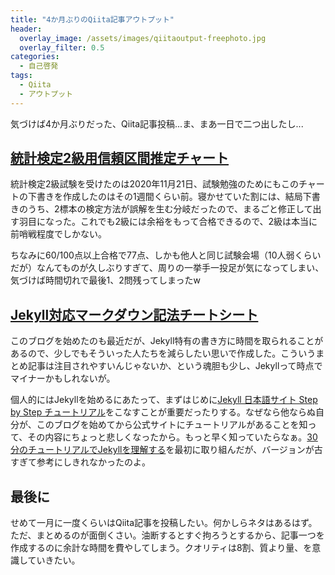 ```yaml
---
title: "4か月ぶりのQiita記事アウトプット"
header:
  overlay_image: /assets/images/qiitaoutput-freephoto.jpg
  overlay_filter: 0.5
categories:
  - 自己啓発
tags:
  - Qiita
  - アウトプット
---
```


気づけば4か月ぶりだった、Qiita記事投稿...ま、まあ一日で二つ出したし...

## [統計検定2級用信頼区間推定チャート](https://qiita.com/mt_west/items/177aeed28ed4f3f9e8eb)

統計検定2級試験を受けたのは2020年11月21日、試験勉強のためにもこのチャートの下書きを作成したのはその1週間くらい前。寝かせていた割には、結局下書きのうち、2標本の検定方法が誤解を生む分岐だったので、まるごと修正して出す羽目になった。これでも2級には余裕をもって合格できるので、2級は本当に前哨戦程度でしかない。

ちなみに60/100点以上合格で77点、しかも他人と同じ試験会場（10人弱くらいだが）なんてものが久しぶりすぎて、周りの一挙手一投足が気になってしまい、気づけば時間切れで最後1、2問残ってしまったw

## [Jekyll対応マークダウン記法チートシート](https://qiita.com/mt_west/items/7a4f41c749ed582330e9)

このブログを始めたのも最近だが、Jekyll特有の書き方に時間を取られることがあるので、少しでもそういった人たちを減らしたい思いで作成した。こういうまとめ記事は注目されやすいんじゃないか、という魂胆も少し、Jekyllって時点でマイナーかもしれないが。

個人的にはJekyllを始めるにあたって、まずはじめに[Jekyll 日本語サイト Step by Step チュートリアル](https://jekyllrb-ja.github.io/docs/step-by-step/01-setup/)をこなすことが重要だったりする。なぜなら他ならぬ自分が、このブログを始めてから公式サイトにチュートリアルがあることを知って、その内容にちょっと悲しくなったから。もっと早く知っていたらなぁ。[30分のチュートリアルでJekyllを理解する](http://melborne.github.io/2012/05/13/first-step-of-jekyll/)を最初に取り組んだが、バージョンが古すぎて参考にしきれなかったのよ。

## 最後に

せめて一月に一度くらいはQiita記事を投稿したい。何かしらネタはあるはず。ただ、まとめるのが面倒くさい。油断するとすぐ拘ろうとするから、記事一つを作成するのに余計な時間を費やしてしまう。クオリティは8割、質より量、を意識していきたい。

